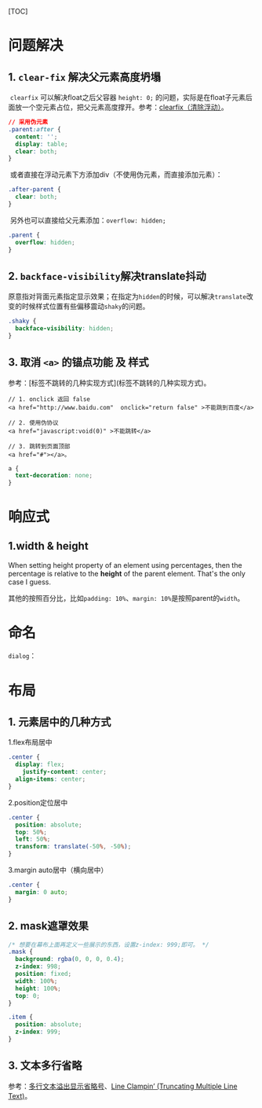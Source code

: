 

[TOC]

# 问题解决

## 1. `clear-fix` 解决父元素高度坍塌

​	`clearfix` 可以解决float之后父容器 `height: 0;` 的问题，实际是在float子元素后面放一个空元素占位，把父元素高度撑开。参考：[clearfix（清除浮动）](https://blog.csdn.net/weixin_41041379/article/details/81871980)。

```css
// 采用伪元素
.parent:after {
  content: '';
  display: table;
  clear: both;
}
```

​	或者直接在浮动元素下方添加div（不使用伪元素，而直接添加元素）：

```scss
.after-parent {
  clear: both;
}
```

​	另外也可以直接给父元素添加：`overflow: hidden;`

```scss
.parent {
  overflow: hidden;
}
```



## 2. `backface-visibility`解决translate抖动

​	原意指对背面元素指定显示效果；在指定为`hidden`的时候，可以解决`translate`改变的时候样式位置有些偏移震动`shaky`的问题。

```scss
.shaky {
  backface-visibility: hidden;
}
```

## 3. 取消 `<a>` 的锚点功能 及 样式

​	参考：[<a>标签不跳转的几种实现方式](<a>标签不跳转的几种实现方式)。

```vue
// 1. onclick 返回 false
<a href="http://www.baidu.com"  onclick="return false" >不能跳到百度</a> 

// 2. 使用伪协议
<a href="javascript:void(0)" >不能跳转</a>

// 3. 跳转到页面顶部
<a href="#"></a>。
```

```scss
a {
  text-decoration: none;
}
```

# 响应式

## 1.width & height

When setting height property of an element using percentages, then the percentage is relative to the **height** of the parent element. That's the only case I guess.

其他的按照百分比，比如`padding: 10%`、`margin: 10%`是按照parent的`width`。



# 命名

`dialog`：



# 布局

## 1. 元素居中的几种方式

1.flex布局居中

```css
.center {
  display: flex;
	justify-content: center;
  align-items: center;
}
```

2.position定位居中

```css
.center {
  position: absolute;
  top: 50%;
  left: 50%;
  transform: translate(-50%, -50%);
}
```

3.margin auto居中（横向居中）

```css
.center {
  margin: 0 auto;
}
```

## 2. mask遮罩效果

```scss
/* 想要在幕布上面再定义一些展示的东西，设置z-index: 999;即可。 */
.mask {
  background: rgba(0, 0, 0, 0.4);
  z-index: 998;
  position: fixed;
  width: 100%;
  height: 100%;
  top: 0;
}

.item {
  position: absolute;
  z-index: 999;
}
```

## 3. 文本多行省略

参考：[多行文本溢出显示省略号](http://www.html.cn/archives/5206/)、[Line Clampin’ (Truncating Multiple Line Text)](https://css-tricks.com/line-clampin/)。

